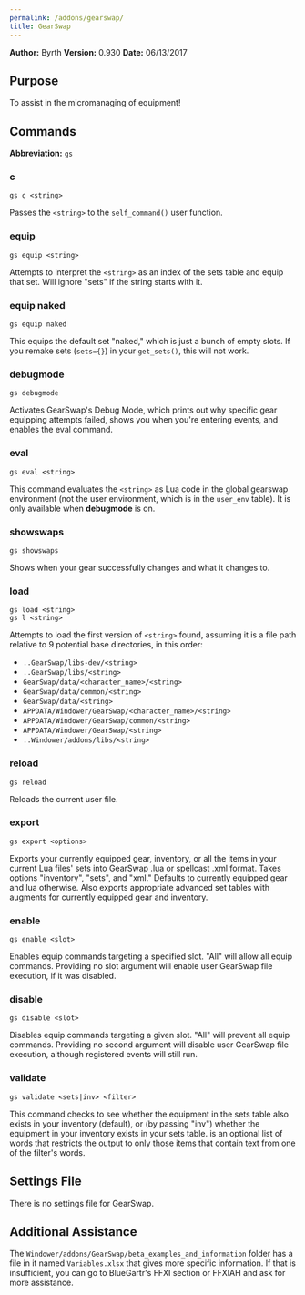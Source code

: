 ```yaml
---
permalink: /addons/gearswap/
title: GearSwap
---
```


**Author:** Byrth
**Version:** 0.930
**Date:** 06/13/2017

## Purpose
To assist in the micromanaging of equipment!

## Commands

**Abbreviation:** `gs`

### c 
```
gs c <string>
```

Passes the `<string>` to the `self_command()` user function.

### equip 
```
gs equip <string>
```

Attempts to interpret the `<string>` as an index of the sets table and equip that set. Will ignore "sets" if the string starts with it.

### equip naked
```
gs equip naked
```

This equips the default set "naked," which is just a bunch of empty slots. If you remake sets (`sets={}`) in your `get_sets()`, this will not work.

### debugmode
```
gs debugmode
```

Activates GearSwap's Debug Mode, which prints out why specific gear equipping attempts failed, shows you when you're entering events, and enables the eval command.

### eval 
```
gs eval <string>
```

This command evaluates the `<string>` as Lua code in the global gearswap environment (not the user environment, which is in the `user_env` table). It is only available when **debugmode** is on.

### showswaps
```
gs showswaps
```

Shows when your gear successfully changes and what it changes to.

### load
```
gs load <string>
gs l <string>
```

Attempts to load the first version of `<string>` found, assuming it is a file path relative to 9 potential base directories, in this order:
* `..GearSwap/libs-dev/<string>`
* `..GearSwap/libs/<string>`
* `GearSwap/data/<character_name>/<string>`
* `GearSwap/data/common/<string>`
* `GearSwap/data/<string>`
* `APPDATA/Windower/GearSwap/<character_name>/<string>`
* `APPDATA/Windower/GearSwap/common/<string>`
* `APPDATA/Windower/GearSwap/<string>`
* `..Windower/addons/libs/<string>`

### reload
```
gs reload
```

Reloads the current user file.

### export 
```
gs export <options>
```

Exports your currently equipped gear, inventory, or all the items in your current Lua files' sets into GearSwap .lua or spellcast .xml format. Takes options "inventory", "sets", and "xml." Defaults to currently equipped gear and lua otherwise. Also exports appropriate advanced set tables with augments for currently equipped gear and inventory.

### enable
```
gs enable <slot>
```

Enables equip commands targeting a specified slot. "All" will allow all equip commands. Providing no slot argument will enable user GearSwap file execution, if it was disabled.

### disable
```
gs disable <slot>
```

Disables equip commands targeting a given slot. "All" will prevent all equip commands. Providing no second argument will disable user GearSwap file execution, although registered events will still run.

### validate
```
gs validate <sets|inv> <filter>
```

This command checks to see whether the equipment in the sets table also exists in your inventory (default), or (by passing "inv") whether the equipment in your inventory exists in your sets table. <filter> is an optional list of words that restricts the output to only those items that contain text from one of the filter's words.

## Settings File
There is no settings file for GearSwap.

## Additional Assistance
The `Windower/addons/GearSwap/beta_examples_and_information` folder has a file in it named `Variables.xlsx` that gives more specific information. If that is insufficient, you can go to BlueGartr's FFXI section or FFXIAH and ask for more assistance.
